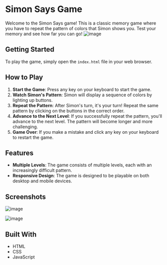 # Simon Says Game

Welcome to the Simon Says game! This is a classic memory game where you have to repeat the pattern of colors that Simon shows you. Test your memory and see how far you can go!
![image](https://github.com/SHAIK-SHAHEED/Simon-says-game/assets/150045974/3c1a45da-03a5-4dd1-a38d-d85777433b9c)






## Getting Started

To play the game, simply open the `index.html` file in your web browser.

## How to Play

1. **Start the Game**: Press any key on your keyboard to start the game.
2. **Watch Simon's Pattern**: Simon will display a sequence of colors by lighting up buttons.
3. **Repeat the Pattern**: After Simon's turn, it's your turn! Repeat the same pattern by clicking on the buttons in the correct order.
4. **Advance to the Next Level**: If you successfully repeat the pattern, you'll advance to the next level. The pattern will become longer and more challenging.
5. **Game Over**: If you make a mistake and click any key on your keyboard to restart the game.

## Features

- **Multiple Levels**: The game consists of multiple levels, each with an increasingly difficult pattern.
- **Responsive Design**: The game is designed to be playable on both desktop and mobile devices.

## Screenshots

![image](https://github.com/SHAIK-SHAHEED/Simon-says-game/assets/150045974/7bfeadcf-e183-4638-b278-c950fad22b0b)

![image](https://github.com/SHAIK-SHAHEED/Simon-says-game/assets/150045974/a100c740-c2e0-4fc6-bdba-d20445fce5e9)



## Built With

- HTML
- CSS
- JavaScript

